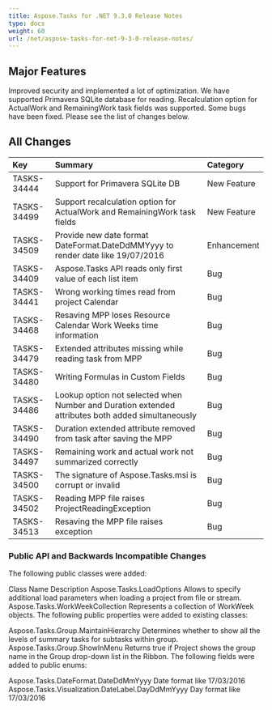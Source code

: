 ```yaml
---
title: Aspose.Tasks for .NET 9.3.0 Release Notes
type: docs
weight: 60
url: /net/aspose-tasks-for-net-9-3-0-release-notes/
---
```


## **Major Features**
Improved security and implemented a lot of optimization. We have supported Primavera SQLite database for reading. Recalculation option for ActualWork and RemainingWork
task fields was supported. Some bugs have been fixed. Please see the list of changes below.

## **All Changes**
|**Key** |**Summary** |**Category** |
| :- | :- | :- |
|TASKS-34444 |Support for Primavera SQLite DB |New Feature |
|TASKS-34499 |Support recalculation option for ActualWork and RemainingWork task fields |New Feature |
|TASKS-34509 |Provide new date format DateFormat.DateDdMMYyyy to render date like 19/07/2016 |Enhancement |
|TASKS-34409 |Aspose.Tasks API reads only first value of each list item |Bug |
|TASKS-34441 |Wrong working times read from project Calendar |Bug |
|TASKS-34468 |Resaving MPP loses Resource Calendar Work Weeks time information |Bug |
|TASKS-34479 |Extended attributes missing while reading task from MPP |Bug |
|TASKS-34480 |Writing Formulas in Custom Fields |Bug |
|TASKS-34486 |Lookup option not selected when Number and Duration extended attributes both added simultaneously |Bug |
|TASKS-34490 |Duration extended attribute removed from task after saving the MPP |Bug |
|TASKS-34497 |Remaining work and actual work not summarized correctly |Bug |
|TASKS-34500 |The signature of Aspose.Tasks.msi is corrupt or invalid |Bug |
|TASKS-34502 |Reading MPP file raises ProjectReadingException |Bug |
|TASKS-34513 |Resaving the MPP file raises exception |Bug |
### **Public API and Backwards Incompatible Changes**
The following public classes were added:

Class Name Description
Aspose.Tasks.LoadOptions Allows to specify additional load parameters when loading a project from file or
stream.
Aspose.Tasks.WorkWeekCollection Represents a collection of WorkWeek objects.
The following public properties were added to existing classes:

Aspose.Tasks.Group.MaintainHierarchy Determines whether to show all the levels of summary tasks for subtasks within group.
Aspose.Tasks.Group.ShowInMenu Returns true if Project shows the group name in the Group drop-down list in the
Ribbon.
The following fields were added to public enums:

Aspose.Tasks.DateFormat.DateDdMmYyyy Date format like 17/03/2016
Aspose.Tasks.Visualization.DateLabel.DayDdMmYyyy Day format like 17/03/2016
